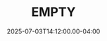 ---
title: EMPTY
creator: empty
cart: empty
type: empty
date: 2025-07-03T14:12:00.00-04:00
score: 
review: 
---